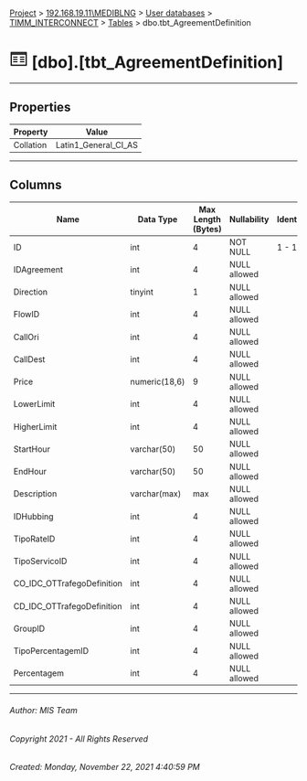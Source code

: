 #### 

[Project](../../../../index.md) > [192.168.19.11\\MEDIBLNG](../../../index.md) > [User databases](../../index.md) > [TIMM_INTERCONNECT](../index.md) > [Tables](Tables.md) > dbo.tbt_AgreementDefinition

# ![Tables](../../../../Images/Table32.png) [dbo].[tbt_AgreementDefinition]

---

## <a name="#properties"></a>Properties

| Property | Value |
|---|---|
| Collation | Latin1_General_CI_AS |


---

## <a name="#columns"></a>Columns

| Name | Data Type | Max Length (Bytes) | Nullability | Identity |
|---|---|---|---|---|
| ID | int | 4 | NOT NULL | 1 - 1 |
| IDAgreement | int | 4 | NULL allowed |  |
| Direction | tinyint | 1 | NULL allowed |  |
| FlowID | int | 4 | NULL allowed |  |
| CallOri | int | 4 | NULL allowed |  |
| CallDest | int | 4 | NULL allowed |  |
| Price | numeric(18,6) | 9 | NULL allowed |  |
| LowerLimit | int | 4 | NULL allowed |  |
| HigherLimit | int | 4 | NULL allowed |  |
| StartHour | varchar(50) | 50 | NULL allowed |  |
| EndHour | varchar(50) | 50 | NULL allowed |  |
| Description | varchar(max) | max | NULL allowed |  |
| IDHubbing | int | 4 | NULL allowed |  |
| TipoRateID | int | 4 | NULL allowed |  |
| TipoServicoID | int | 4 | NULL allowed |  |
| CO_IDC_OTTrafegoDefinition | int | 4 | NULL allowed |  |
| CD_IDC_OTTrafegoDefinition | int | 4 | NULL allowed |  |
| GroupID | int | 4 | NULL allowed |  |
| TipoPercentagemID | int | 4 | NULL allowed |  |
| Percentagem | int | 4 | NULL allowed |  |


---

###### Author:  MIS Team

###### Copyright 2021 - All Rights Reserved

###### Created: Monday, November 22, 2021 4:40:59 PM


